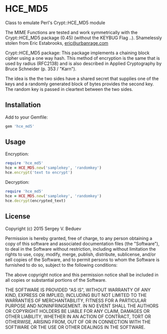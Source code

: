 HCE_MD5
========

Class to emulate Perl's Crypt::HCE_MD5 module


The MIME Functions are tested and work symmetrically with the
Crypt::HCE_MD5 package (0.45) (without the KEYBUG Flag ..).
Shamelessly stolen from Eric Estabrooks, eric@urbanrage.com

Crypt::HCE_MD5 package:
This package implements a chaining block cipher using a one way
hash. This method of encryption is the same that is used by radius
(RFC2138) and is also described in Applied Cryptography by Bruce
Schneider (p. 353 / "Karn").


The idea is the the two sides have a shared secret that supplies one
of the keys and a randomly generated block of bytes provides the
second key. The random key is passed in cleartext between the two
sides.

Installation
------------

Add to your Gemfile:

```ruby
gem 'hce_md5'
```

Usage
-----

Encryption:

```ruby
require 'hce_md5'
hce = HCE_MD5.new('samplekey', 'randomkey')
hce.encrypt('text to encrypt')
```

Decryption:

```ruby
require 'hce_md5'
hce = HCE_MD5.new('samplekey', 'randomkey')
hce.decrypt(encrypted_text)
```


License
-------

Copyright (c) 2015 Sergey V. Beduev

Permission is hereby granted, free of charge, to any person obtaining
a copy of this software and associated documentation files (the
"Software"), to deal in the Software without restriction, including
without limitation the rights to use, copy, modify, merge, publish,
distribute, sublicense, and/or sell copies of the Software, and to
permit persons to whom the Software is furnished to do so, subject to
the following conditions:

The above copyright notice and this permission notice shall be
included in all copies or substantial portions of the Software.

THE SOFTWARE IS PROVIDED "AS IS", WITHOUT WARRANTY OF ANY KIND,
EXPRESS OR IMPLIED, INCLUDING BUT NOT LIMITED TO THE WARRANTIES OF
MERCHANTABILITY, FITNESS FOR A PARTICULAR PURPOSE AND
NONINFRINGEMENT. IN NO EVENT SHALL THE AUTHORS OR COPYRIGHT HOLDERS BE
LIABLE FOR ANY CLAIM, DAMAGES OR OTHER LIABILITY, WHETHER IN AN ACTION
OF CONTRACT, TORT OR OTHERWISE, ARISING FROM, OUT OF OR IN CONNECTION
WITH THE SOFTWARE OR THE USE OR OTHER DEALINGS IN THE SOFTWARE.